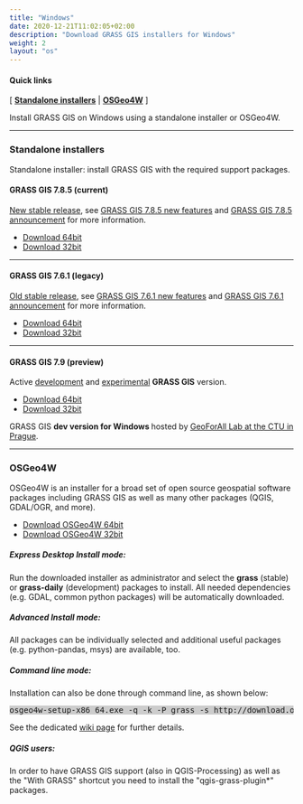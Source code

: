 ```yaml
---
title: "Windows"
date: 2020-12-21T11:02:05+02:00
description: "Download GRASS GIS installers for Windows"
weight: 2
layout: "os"
---
```



#### Quick links

[ [**Standalone installers**](#standalone-installers) | [**OSGeo4W**](#OSGeo4W) ]

<div class="alert rounded-0 alert-default">
<i class="fa fa-arrow-right"></i> Install GRASS GIS on Windows using a standalone installer or OSGeo4W. </div>

<hr>


### <a name="standalone-installers"></a> Standalone installers

Standalone installer: install GRASS GIS with the required support packages.

#### <a name="GRASS-GIS-new-stable"></a> GRASS GIS 7.8.5 (current)

<div class="alert rounded-0 alert-success">
<i class="fa fa-info-circle"></i> <u>New stable release</u>, see <a href="https://trac.osgeo.org/grass/wiki/Grass7/NewFeatures78">GRASS GIS 7.8.5 new features</a> and <a href="https://trac.osgeo.org/grass/wiki/Release/7.8.5-News">GRASS GIS 7.8.5 announcement</a> for more information.</div>

*  [<i class="fa fa-download"></i> Download 64bit](/grass78/binary/mswindows/native/x86_64/WinGRASS-7.8.5-1-Setup-x86_64.exe)
*  [<i class="fa fa-download"></i> Download 32bit](/grass78/binary/mswindows/native/x86/WinGRASS-7.8.5-1-Setup-x86.exe)

<hr>

#### <a name="GRASS-GIS-old-stable"></a> GRASS GIS 7.6.1 (legacy)

<div class="alert rounded-0 alert-warning">
<i class="fa fa-info-circle"></i> <u>Old stable release</u>, see <a href="https://trac.osgeo.org/grass/wiki/Grass7/NewFeatures76">GRASS GIS 7.6.1 new features</a> and  <a href="https://trac.osgeo.org/grass/wiki/Release/7.6.1-News">GRASS GIS 7.6.1 announcement</a> for more information.
</div>


*  [<i class="fa fa-download"></i> Download 64bit](/grass76/binary/mswindows/native/x86_64/WinGRASS-7.6.1-1-Setup-x86_64.exe)
*  [<i class="fa fa-download"></i> Download 32bit](/grass76/binary/mswindows/native/x86/WinGRASS-7.6.1-1-Setup-x86.exe)

<hr>

#### <a name="GRASS-GIS-devel"></a> GRASS GIS 7.9 (preview)

<div class="alert rounded-0 alert-info">
<i class="fa fa-info-circle"></i> Active <u>development</u> and <u>experimental</u> <b>GRASS GIS</b> version.
</div>


*  [<i class="fa fa-download"></i> Download 64bit](https://wingrass.fsv.cvut.cz/grass79/x86_64)
*  [<i class="fa fa-download"></i> Download 32bit](https://wingrass.fsv.cvut.cz/grass79/x86)

<div class="alert rounded-0 alert-default">
<i class="fa fa-arrow-right"></i> GRASS GIS <b> dev version for Windows </b> hosted by <a href="http://geomatics.fsv.cvut.cz/research/geoforall" target="_blank">GeoForAll Lab at the CTU in Prague</a>.
</div>

<hr>


### <a name="OSGeo4W"></a> OSGeo4W

OSGeo4W is an installer for a broad set of open source geospatial software packages including GRASS GIS as well as many other packages (QGIS, GDAL/OGR, and more).

*  [<i class="fa fa-download"></i> Download OSGeo4W 64bit](http://download.osgeo.org/osgeo4w/osgeo4w-setup-x86_64.exe)
*  [<i class="fa fa-download"></i> Download OSGeo4W 32bit](http://download.osgeo.org/osgeo4w/osgeo4w-setup-x86.exe)

##### Express Desktop Install mode:

Run the downloaded installer as administrator and select the **grass** (stable) or **grass-daily** (development) packages to install. All needed dependencies (e.g. GDAL, common python packages) will be automatically downloaded.

##### Advanced Install mode:
All packages can be individually selected and additional useful packages (e.g. python-pandas, msys) are available, too.

##### Command line mode:
Installation can also be done through command line, as shown below:

<pre style="background-color:#CCCCCC">
osgeo4w-setup-x86_64.exe -q -k -P grass -s http://download.osgeo.org/osgeo4w/x86_64/
</pre>

See the dedicated [wiki page](https://grasswiki.osgeo.org/wiki/Installation_Guide#OSGeo4W_installer) for further details.

##### QGIS users:
In order to have GRASS GIS support (also in QGIS-Processing) as well as the "With GRASS" shortcut you need to install the "qgis-grass-plugin*" packages.
